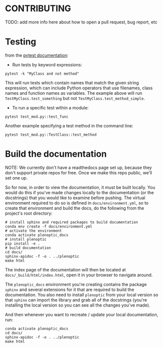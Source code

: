 # CONTRIBUTING

TODO: add more info here about how to open a pull request, bug report,
etc

# Testing

from the [pytest documentation](http://doc.pytest.org/en/latest/usage.html):

- Run tests by keyword expressions:

```
pytest -k "MyClass and not method"
```

This will run tests which contain names that match the given string expression, which can include Python operators
that use filenames, class names and function names as variables. The example above will run `TestMyClass.test_something`
but not `TestMyClass.test_method_simple`.

- To run a specific test within a module:

```
pytest test_mod.py::test_func
```
Another example specifying a test method in the command line:

```
pytest test_mod.py::TestClass::test_method
```

# Build the documentation

NOTE: We currently don't have a readthedocs page set up, because they
don't support private repos for free. Once we make this repo public,
we'll set one up.

So for now, in order to view the documentation, it must be built
locally. You would do this if you've made changes locally to the
documentation (or the docstrings) that you would like to examine
before pushing. The virtual environment required to do so is defined
in `docs/environment.yml`, so to create that environment and build the
docs, do the following from the project's root directory:

```
# install sphinx and required packages to build documentation
conda env create -f docs/environment.yml
# activate the environment
conda activate plenoptic_docs
# install plenoptic
pip install -e .
# build documentation
cd docs/
sphinx-apidoc -f -o . ../plenoptic
make html
```

The index page of the documentation will then be located at
`docs/_build/html/index.html`, open it in your browser to navigate
around.

The `plenoptic_docs` environment you're creating contains the package
`sphinx` and several extensions for it that are required to build the
documentation. You also need to install `plenoptic` from your local
version so that `sphinx` can import the library and grab all of the
docstrings (you're installing the local version so you can see all the
changes you've made).

And then whenever you want to recreate / update your local
documentation, run:

```
conda activate plenoptic_docs
cd docs/
sphinx-apidoc -f -o . ../plenoptic
make html
```
